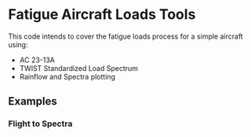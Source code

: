 # Fatigue Aircraft Loads Tools

This code intends to cover the fatigue loads process for a simple aircraft using:
-   AC 23-13A
-   TWIST Standardized Load Spectrum
-   Rainflow and Spectra plotting

## Examples

### Flight to Spectra